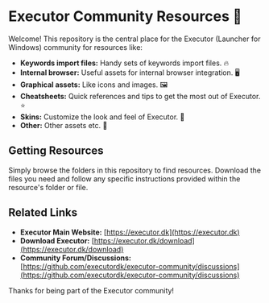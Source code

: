 # Executor Community Resources 🚀

Welcome! This repository is the central place for the Executor (Launcher for Windows) community for resources like:

*   **Keywords import files:** Handy sets of keywords import files. 🔥
*   **Internal browser:** Useful assets for internal browser integration. 🖥
*   **Graphical assets:** Like icons and images. 🖼
*   **Cheatsheets:** Quick references and tips to get the most out of Executor. ⭐
*   **Skins:** Customize the look and feel of Executor. 🎨
*   **Other:** Other assets etc. 📃

## Getting Resources

Simply browse the folders in this repository to find resources. Download the files you need and follow any specific instructions provided within the resource's folder or file.

## Related Links

*   **Executor Main Website:** [https://executor.dk](https://executor.dk)
*   **Download Executor:** [https://executor.dk/download](https://executor.dk/download)
*   **Community Forum/Discussions:** [https://github.com/executordk/executor-community/discussions](https://github.com/executordk/executor-community/discussions)

Thanks for being part of the Executor community!
